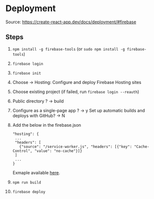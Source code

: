 # Deployment

Source: https://create-react-app.dev/docs/deployment/#firebase

## Steps

1. `npm install -g firebase-tools` (or `sudo npm install -g firebase-tools`)
2. `firebase login`
3. `firebase init`
4. Choose -> Hosting: Configure and deploy Firebase Hosting sites
5. Choose existing project (if failed, run `firebase login --reauth`)
6. Public directory ? -> build
7. Configure as a single-page app ? -> y
   Set up automatic builds and deploys with GitHub? -> N
8. Add the below in the firebase.json

   ```{
   "hosting": {
    ...
    "headers": [
      {"source": "/service-worker.js", "headers": [{"key": "Cache-Control", "value": "no-cache"}]}
    ]
    ...
   }
   ```

   Exmaple available [here](https://github.com/liam-rocket/rca-demo/blob/main/Firebase/m2_firebase_repo%20copy/firebase.json).

9. `npm run build`
10. `firebase deploy`
